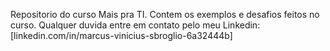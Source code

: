Repositorio do curso Mais pra TI.
Contem os exemplos e desafios feitos no curso.
Qualquer duvida entre em contato pelo meu Linkedin:
[linkedin.com/in/marcus-vinicius-sbroglio-6a32444b]
